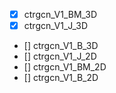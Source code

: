- [x] ctrgcn_V1_BM_3D
- [x] ctrgcn_V1_J_3D
- [] ctrgcn_V1_B_3D
- [] ctrgcn_V1_J_2D
- [] ctrgcn_V1_BM_2D
- [] ctrgcn_V1_B_2D
